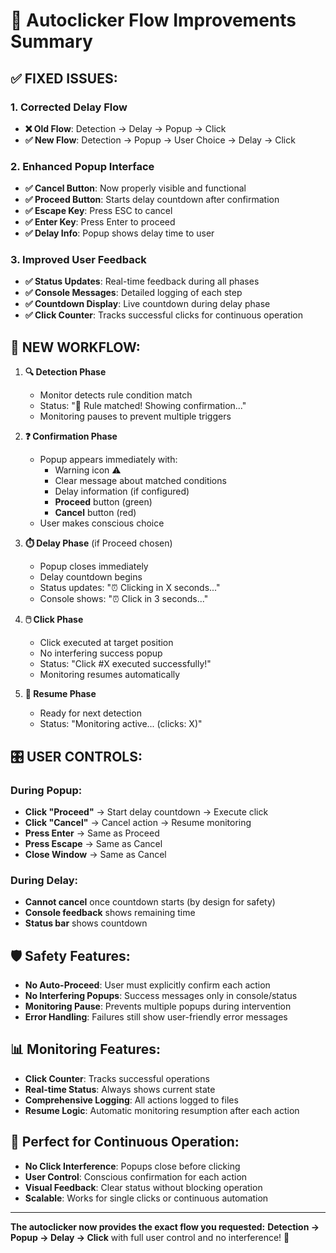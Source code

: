 # 🎯 Autoclicker Flow Improvements Summary

## ✅ **FIXED ISSUES:**

### **1. Corrected Delay Flow**
- **❌ Old Flow**: Detection → Delay → Popup → Click
- **✅ New Flow**: Detection → Popup → User Choice → Delay → Click

### **2. Enhanced Popup Interface**
- **✅ Cancel Button**: Now properly visible and functional
- **✅ Proceed Button**: Starts delay countdown after confirmation
- **✅ Escape Key**: Press ESC to cancel
- **✅ Enter Key**: Press Enter to proceed
- **✅ Delay Info**: Popup shows delay time to user

### **3. Improved User Feedback**
- **✅ Status Updates**: Real-time feedback during all phases
- **✅ Console Messages**: Detailed logging of each step
- **✅ Countdown Display**: Live countdown during delay phase
- **✅ Click Counter**: Tracks successful clicks for continuous operation

## 🔄 **NEW WORKFLOW:**

1. **🔍 Detection Phase**
   - Monitor detects rule condition match
   - Status: "🎯 Rule matched! Showing confirmation..."
   - Monitoring pauses to prevent multiple triggers

2. **❓ Confirmation Phase**
   - Popup appears immediately with:
     - Warning icon ⚠️
     - Clear message about matched conditions
     - Delay information (if configured)
     - **Proceed** button (green)
     - **Cancel** button (red)
   - User makes conscious choice

3. **⏱️ Delay Phase** (if Proceed chosen)
   - Popup closes immediately
   - Delay countdown begins
   - Status updates: "⏰ Clicking in X seconds..."
   - Console shows: "⏰ Click in 3 seconds..."

4. **🖱️ Click Phase**
   - Click executed at target position
   - No interfering success popup
   - Status: "Click #X executed successfully!"
   - Monitoring resumes automatically

5. **🔄 Resume Phase**
   - Ready for next detection
   - Status: "Monitoring active... (clicks: X)"

## 🎛️ **USER CONTROLS:**

### **During Popup:**
- **Click "Proceed"** → Start delay countdown → Execute click
- **Click "Cancel"** → Cancel action → Resume monitoring
- **Press Enter** → Same as Proceed
- **Press Escape** → Same as Cancel
- **Close Window** → Same as Cancel

### **During Delay:**
- **Cannot cancel** once countdown starts (by design for safety)
- **Console feedback** shows remaining time
- **Status bar** shows countdown

## 🛡️ **Safety Features:**

- **No Auto-Proceed**: User must explicitly confirm each action
- **No Interfering Popups**: Success messages only in console/status
- **Monitoring Pause**: Prevents multiple popups during intervention
- **Error Handling**: Failures still show user-friendly error messages

## 📊 **Monitoring Features:**

- **Click Counter**: Tracks successful operations
- **Real-time Status**: Always shows current state
- **Comprehensive Logging**: All actions logged to files
- **Resume Logic**: Automatic monitoring resumption after each action

## 🎯 **Perfect for Continuous Operation:**

- **No Click Interference**: Popups close before clicking
- **User Control**: Conscious confirmation for each action
- **Visual Feedback**: Clear status without blocking operation
- **Scalable**: Works for single clicks or continuous automation

---

**The autoclicker now provides the exact flow you requested:**
**Detection → Popup → Delay → Click** with full user control and no interference! 🚀
